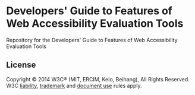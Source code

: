 Developers' Guide to Features of Web Accessibility Evaluation Tools
========

Repository for the Developers' Guide to Features of Web Accessibility Evaluation Tools

## License

Copyright © 2014 W3C® (MIT, ERCIM, Keio, Beihang), All Rights Reserved. W3C [liability](http://www.w3.org/Consortium/Legal/ipr-notice#Legal_Disclaimer), [trademark](http://www.w3.org/Consortium/Legal/ipr-notice#W3C_Trademarks) and [document use](http://www.w3.org/Consortium/Legal/copyright-documents) rules apply.
